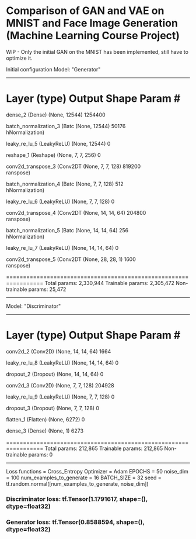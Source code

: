 # Comparison of GAN and VAE on MNIST and Face Image Generation (Machine Learning Course Project)

WIP - Only the initial GAN on the MNIST has been implemented, still have to optimize it. 

Initial configuration
Model: "Generator"
_________________________________________________________________
 Layer (type)                Output Shape              Param #   
=================================================================
 dense_2 (Dense)             (None, 12544)             1254400   
                                                                 
 batch_normalization_3 (Batc  (None, 12544)            50176     
 hNormalization)                                                 
                                                                 
 leaky_re_lu_5 (LeakyReLU)   (None, 12544)             0         
                                                                 
 reshape_1 (Reshape)         (None, 7, 7, 256)         0         
                                                                 
 conv2d_transpose_3 (Conv2DT  (None, 7, 7, 128)        819200    
 ranspose)                                                       
                                                                 
 batch_normalization_4 (Batc  (None, 7, 7, 128)        512       
 hNormalization)                                                 
                                                                 
 leaky_re_lu_6 (LeakyReLU)   (None, 7, 7, 128)         0         
                                                                 
 conv2d_transpose_4 (Conv2DT  (None, 14, 14, 64)       204800    
 ranspose)                                                       
                                                                 
 batch_normalization_5 (Batc  (None, 14, 14, 64)       256       
 hNormalization)                                                 
                                                                 
 leaky_re_lu_7 (LeakyReLU)   (None, 14, 14, 64)        0         
                                                                 
 conv2d_transpose_5 (Conv2DT  (None, 28, 28, 1)        1600      
 ranspose)                                                       
                                                                 
=================================================================
Total params: 2,330,944
Trainable params: 2,305,472
Non-trainable params: 25,472
_________________________________________________________________
Model: "Discriminator"
_________________________________________________________________
 Layer (type)                Output Shape              Param #   
=================================================================
 conv2d_2 (Conv2D)           (None, 14, 14, 64)        1664      
                                                                 
 leaky_re_lu_8 (LeakyReLU)   (None, 14, 14, 64)        0         
                                                                 
 dropout_2 (Dropout)         (None, 14, 14, 64)        0         
                                                                 
 conv2d_3 (Conv2D)           (None, 7, 7, 128)         204928    
                                                                 
 leaky_re_lu_9 (LeakyReLU)   (None, 7, 7, 128)         0         
                                                                 
 dropout_3 (Dropout)         (None, 7, 7, 128)         0         
                                                                 
 flatten_1 (Flatten)         (None, 6272)              0         
                                                                 
 dense_3 (Dense)             (None, 1)                 6273      
                                                                 
=================================================================
Total params: 212,865
Trainable params: 212,865
Non-trainable params: 0
_________________________________________________________________

Loss functions = Cross_Entropy
Optimizer = Adam
EPOCHS = 50
noise_dim = 100
num_examples_to_generate = 16
BATCH_SIZE = 32 
seed = tf.random.normal([num_examples_to_generate, noise_dim])

### Discriminator loss:  tf.Tensor(1.1791617, shape=(), dtype=float32)
### Generator loss:  tf.Tensor(0.8588594, shape=(), dtype=float32)
